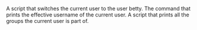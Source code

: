 A script that switches the current user to the user betty.
The command that prints the effective username of the current user.
A script that prints all the groups the current user is part of.
